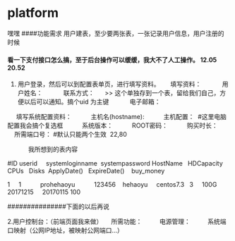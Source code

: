 # platform
嘿嘿
####功能需求
用户建表，至少要两张表，一张记录用户信息，用户注册的时候
#### 看一下支付接口怎么搞，至于后台操作可以缓缓，我大不了人工操作。 12.05 20.52

1. 用户登录，然后可以到配置表单页，进行填写资料。
      填写资料：
            用户姓名：
            联系方式：      >> 这个单独存到一个表，留给我们自己，方便以后可以通知。搞个uid 为主键
            电子邮箱：
        
      填写系统配置资料：
           主机名(hostname):
           主机配置：  #这里电脑配置我会搞个复选框
           系统版本：
           ROOT密码：
           购买时长：
           所需端口号： #默认只能两个生效  22,80
            
            
            
我所想到的表内容


#ID  userid      systemloginname  systempassword  HostName    HDCapacity  CPUs   Disks  ApplyDate()   ExpireDate()    buy_money

 1     1           prohehaoyu           123456     hehaoyu      centos7.3    3     100G    20171215      20170115        100
























###############下面的以后再说 
           
2.用户控制台：（前端页面我来做）
     所需功能：
          电源管理：
          系统端口映射（公网IP地址，被映射公网端口...）
          
            
